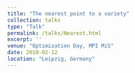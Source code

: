 ```yaml
---
title: "The nearest point to a variety"
collection: talks
type: "Talk"
permalink: /talks/Nearest.html
excerpt: ''
venue: "Optimization Day, MPI MiS"
date: 2018-02-12
location: "Leipzig, Germany"
---
```

